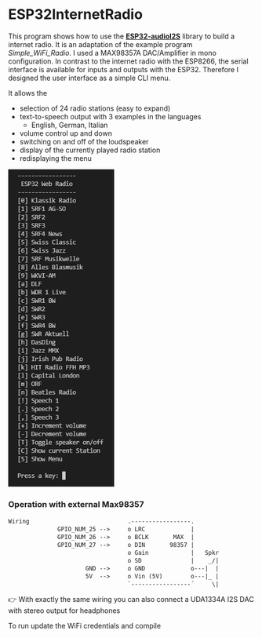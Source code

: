 # ESP32InternetRadio

This program shows how to use the [**ESP32-audioI2S**](https://github.com/schreibfaul1?tab=repositories) library to build a internet radio. 
It is an adaptation of the example program *Simple_WiFi_Radio*.
I used a MAX98357A DAC/Amplifier in mono configuration.
In contrast to the internet radio with the ESP8266, the serial 
interface is available for inputs and outputs with the ESP32. 
Therefore I designed the user interface as a simple CLI menu. 

It allows the

 * selection of 24 radio stations (easy to expand)
 * text-to-speech output with 3 examples in the languages 
   * English, German, Italian
 * volume control up and down
 * switching on and off of the loudspeaker 
 * display of the currently played radio station
 * redisplaying the menu

 ![CLI-Menu](cliMenuESP32InternetRadio.jpg)

### Operation with external Max98357
 ```
 Wiring                            .-----------------. 
               GPIO_NUM_25 -->     o LRC             |  
               GPIO_NUM_26 -->     o BCLK       MAX  |
               GPIO_NUM_27 -->     o DIN       98357 |
                                   o Gain            |   Spkr
                                   o SD              |    _/|
                       GND -->     o GND             o---|  |
                       5V  -->     o Vin (5V)        o---|_ |
                                   `-----------------´     \|
  ```
👉 With exactly the same wiring you can also connect a 
                 UDA1334A I2S DAC with stereo output for headphones

 To run update the WiFi credentials and compile